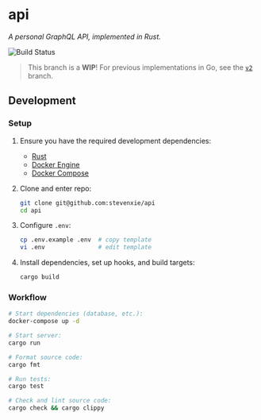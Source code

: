 # api

_A personal GraphQL API, implemented in Rust._

![[Build Status][build]][build-img]

> This branch is a **WIP**! For previous implementations in Go, see the [`v2`](https://github.com/stevenxie/api/tree/v2) branch.

## Development

### Setup

1. Ensure you have the required development dependencies:

    - [Rust](https://www.rust-lang.org/tools/install)
    - [Docker Engine](https://docs.docker.com/get-docker/)
    - [Docker Compose](https://docs.docker.com/compose/)

2. Clone and enter repo:

    ```bash
    git clone git@github.com:stevenxie/api
    cd api
    ```

3. Configure `.env`:

    ```bash
    cp .env.example .env  # copy template
    vi .env               # edit template
    ```

4. Install dependencies, set up hooks, and build targets:

    ```bash
    cargo build
    ```

### Workflow

```bash
# Start dependencies (database, etc.):
docker-compose up -d

# Start server:
cargo run

# Format source code:
cargo fmt

# Run tests:
cargo test

# Check and lint source code:
cargo check && cargo clippy
```

[build]: https://github.com/stevenxie/api/actions
[build-img]: https://img.shields.io/github/workflow/status/stevenxie/api/build-test?style=for-the-badge
